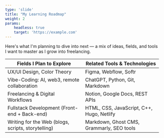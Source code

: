 ```yaml
---
type: 'slide'
title: "My Learning Roadmap"
weight: 2
params:
    headless: true
    target: 'https://example.com'
---
```


Here's what I'm planning to dive into next — a mix of ideas, fields, and tools I want to master as I grow into freelancing.

| **Fields I Plan to Explore**                       | Related **Tools & Technologies**  |
| -------------------------------------------------- | ----------------------------------------- |
| UX/UI Design, Color Theory                         | Figma, Webflow, Softr                     |
| Vibe-Coding: AI, web3, remote collaboration        | ChatGPT, Python, Git, Markdown            |
| Freelancing & Digital Workflows                    | Notion, Google Docs, REST APIs            |
| Fullstack Development (Front-end + Back-end)       | HTML, CSS, JavaScript, C++, Hugo, Netlify |
| Writing for the Web (blogs, scripts, storytelling) | Markdown, Ghost CMS, Grammarly, SEO tools |


